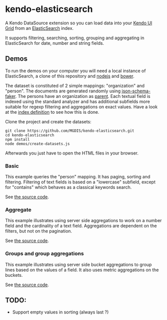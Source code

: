 # kendo-elasticsearch

A Kendo DataSource extension so you can load data into your [Kendo UI Grid](http://docs.telerik.com/kendo-ui/api/javascript/ui/grid) from an [ElasticSearch](https://www.elasticsearch.org/) index.

It supports filtering, searching, sorting, grouping and aggregating in ElasticSearch for date, number and string fields.

## Demos

To run the demos on your computer you will need a local instance of ElasticSearch, a clone of this repository and [nodejs](https://nodejs.org) and [bower](http://bower.io/).

The dataset is constituted of 2 simple mappings: "organization" and "person". The documents are generated randomly using [json-schema-faker](https://github.com/json-schema-faker/json-schema-faker).
The persons have an organization as [parent](https://www.elastic.co/guide/en/elasticsearch/guide/current/parent-child.html).
Each textual field is indexed using the standard analyzer and has additional subfields more suitable for regexp filtering and aggregations on exact values.
Have a look at the [index definition](./demos/index-definition.json) to see how this is done.

Clone the project and create the datasets:

    git clone https://github.com/MGDIS/kendo-elasticsearch.git
    cd kendo-elasticsearch
    npm install
    node demos/create-datasets.js

Afterwards you just have to open the HTML files in your browser.

### Basic

This example queries the "person" mapping. It has paging, sorting and filtering.
Filtering of text fields is based on a "lowercase" subfield, except for "contains" which behaves as a classical keywords search.

See [the source code](./demos/basic.html).

### Aggregate

This example illustrates using server side aggregations to work on a number field and the cardinality of a text field.
Aggregations are dependent on the filters, but not on the pagination.

See [the source code](./demos/aggregate.html).

### Groups and group aggregations

This example illustrates using server side bucket aggregations to group lines based on the values of a field.
It also uses metric aggregations on the buckets.

See [the source code](./demos/groups.html).

## TODO:

  - Support empty values in sorting (always last ?)
